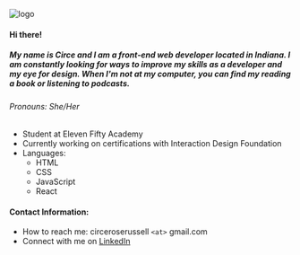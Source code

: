 ![logo](https://user-images.githubusercontent.com/73668393/110954257-49773380-8316-11eb-9f6e-40b0bdc16022.png)


#### Hi there! 
##### My name is Circe and I am a front-end web developer located in Indiana. I am constantly looking for ways to improve my skills as a developer and my eye for design. When I'm not at my computer, you can find my reading a book or listening to podcasts.
###### Pronouns: She/Her

* Student at Eleven Fifty Academy
* Currently working on certifications with Interaction Design Foundation
* Languages:
  * HTML
  * CSS
  * JavaScript
  * React
  

#### Contact Information:
- How to reach me: circeroserussell `<at>` gmail.com
- Connect with me on [LinkedIn](www.linkedin.com/in/circe-rose)
